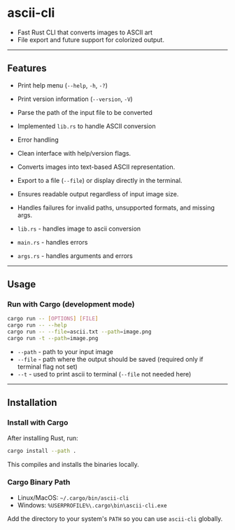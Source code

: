 # ascii-cli

- Fast Rust CLI that converts images to ASCII art
- File export and future support for colorized output.

---

## Features

- Print help menu (`--help`, `-h`, `-?`)  
- Print version information (`--version`, `-V`)  
- Parse the path of the input file to be converted  
- Implemented `lib.rs` to handle ASCII conversion
- Error handling
- Clean interface with help/version flags.
- Converts images into text-based ASCII representation.
- Export to a file (`--file`) or display directly in the terminal.
- Ensures readable output regardless of input image size.
- Handles failures for invalid paths, unsupported formats, and missing args.

- `lib.rs`  - handles image to ascii conversion
- `main.rs` - handles errors
- `args.rs` - handles arguments and errors

---

## Usage

### Run with Cargo (development mode)
```bash
cargo run -- [OPTIONS] [FILE]
cargo run -- --help
cargo run -- --file=ascii.txt --path=image.png
cargo run -t --path=image.png
```

- `--path` - path to your input image
- `--file` - path where the output should be saved (required only if terminal flag not set)
- `--t`    - used to print ascii to terminal (`--file` not needed here)

---

## Installation

### Install with Cargo
After installing Rust, run:
```bash
cargo install --path .
```
This compiles and installs the binaries locally.

### Cargo Binary Path
- Linux/MacOS: `~/.cargo/bin/ascii-cli`
- Windows:     `%USERPROFILE%\.cargo\bin\ascii-cli.exe`

Add the directory to your system's `PATH` so you can use `ascii-cli` globally.
